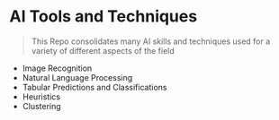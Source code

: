 # AI Tools and Techniques

> This Repo consolidates many AI skills and techniques used for a variety of different aspects of the field 

- Image Recognition 
- Natural Language Processing 
- Tabular Predictions and Classifications 
- Heuristics 
- Clustering 

